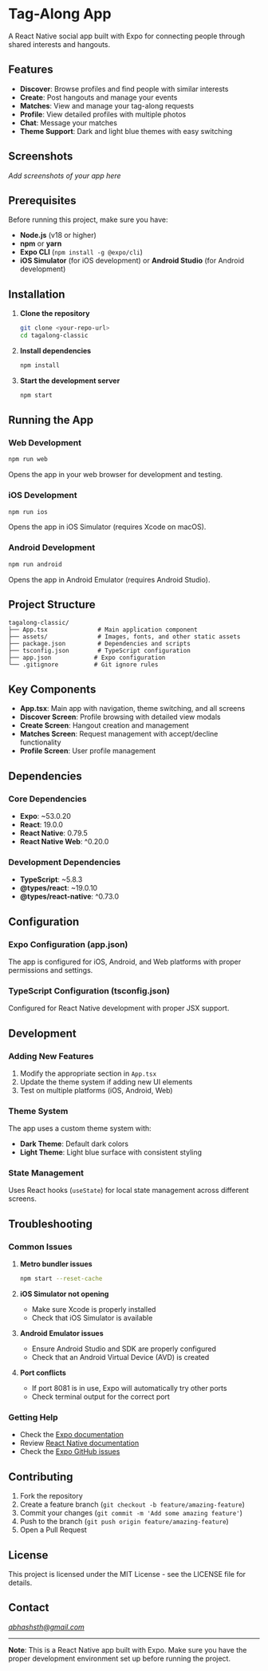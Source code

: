 # Tag-Along App

A React Native social app built with Expo for connecting people through shared interests and hangouts.

## Features

- **Discover**: Browse profiles and find people with similar interests
- **Create**: Post hangouts and manage your events
- **Matches**: View and manage your tag-along requests
- **Profile**: View detailed profiles with multiple photos
- **Chat**: Message your matches
- **Theme Support**: Dark and light blue themes with easy switching

## Screenshots

*Add screenshots of your app here*

## Prerequisites

Before running this project, make sure you have:

- **Node.js** (v18 or higher)
- **npm** or **yarn**
- **Expo CLI** (`npm install -g @expo/cli`)
- **iOS Simulator** (for iOS development) or **Android Studio** (for Android development)

## Installation

1. **Clone the repository**
   ```bash
   git clone <your-repo-url>
   cd tagalong-classic
   ```

2. **Install dependencies**
   ```bash
   npm install
   ```

3. **Start the development server**
   ```bash
   npm start
   ```

## Running the App

### Web Development
```bash
npm run web
```
Opens the app in your web browser for development and testing.

### iOS Development
```bash
npm run ios
```
Opens the app in iOS Simulator (requires Xcode on macOS).

### Android Development
```bash
npm run android
```
Opens the app in Android Emulator (requires Android Studio).

## Project Structure

```
tagalong-classic/
├── App.tsx              # Main application component
├── assets/              # Images, fonts, and other static assets
├── package.json         # Dependencies and scripts
├── tsconfig.json        # TypeScript configuration
├── app.json            # Expo configuration
└── .gitignore          # Git ignore rules
```

## Key Components

- **App.tsx**: Main app with navigation, theme switching, and all screens
- **Discover Screen**: Profile browsing with detailed view modals
- **Create Screen**: Hangout creation and management
- **Matches Screen**: Request management with accept/decline functionality
- **Profile Screen**: User profile management

## Dependencies

### Core Dependencies
- **Expo**: ~53.0.20
- **React**: 19.0.0
- **React Native**: 0.79.5
- **React Native Web**: ^0.20.0

### Development Dependencies
- **TypeScript**: ~5.8.3
- **@types/react**: ~19.0.10
- **@types/react-native**: ^0.73.0

## Configuration

### Expo Configuration (app.json)
The app is configured for iOS, Android, and Web platforms with proper permissions and settings.

### TypeScript Configuration (tsconfig.json)
Configured for React Native development with proper JSX support.

## Development

### Adding New Features
1. Modify the appropriate section in `App.tsx`
2. Update the theme system if adding new UI elements
3. Test on multiple platforms (iOS, Android, Web)

### Theme System
The app uses a custom theme system with:
- **Dark Theme**: Default dark colors
- **Light Theme**: Light blue surface with consistent styling

### State Management
Uses React hooks (`useState`) for local state management across different screens.

## Troubleshooting

### Common Issues

1. **Metro bundler issues**
   ```bash
   npm start --reset-cache
   ```

2. **iOS Simulator not opening**
   - Make sure Xcode is properly installed
   - Check that iOS Simulator is available

3. **Android Emulator issues**
   - Ensure Android Studio and SDK are properly configured
   - Check that an Android Virtual Device (AVD) is created

4. **Port conflicts**
   - If port 8081 is in use, Expo will automatically try other ports
   - Check terminal output for the correct port

### Getting Help
- Check the [Expo documentation](https://docs.expo.dev/)
- Review [React Native documentation](https://reactnative.dev/)
- Check the [Expo GitHub issues](https://github.com/expo/expo/issues)

## Contributing

1. Fork the repository
2. Create a feature branch (`git checkout -b feature/amazing-feature`)
3. Commit your changes (`git commit -m 'Add some amazing feature'`)
4. Push to the branch (`git push origin feature/amazing-feature`)
5. Open a Pull Request

## License

This project is licensed under the MIT License - see the LICENSE file for details.

## Contact

*abhashsth@gmail.com*

---

**Note**: This is a React Native app built with Expo. Make sure you have the proper development environment set up before running the project.
